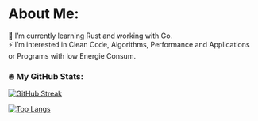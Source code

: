 # About Me:

🌱 I’m currently learning Rust and working with Go.<br>⚡ I’m interested in Clean Code, Algorithms, Performance and Applications or Programs with low Energie Consum.<br>

### :fire: My GitHub Stats:
[![GitHub Streak](http://github-readme-streak-stats.herokuapp.com?user=driif&theme=dark&background=000000)](https://git.io/streak-stats)

[![Top Langs](https://github-readme-stats.vercel.app/api/top-langs/?username=driif&layout=compact&theme=cobalt)](https://github.com/anuraghazra/github-readme-stats)
